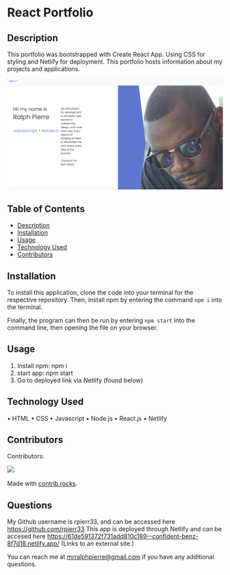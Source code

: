 
# React Portfolio

## Description
This portfolio was bootstrapped with Create React App. Using CSS for styling and Netlify for deployment. This portfolio hosts information about my projects and applications.


![Alt text](https://github.com/rpierr33/react-portfolio/blob/main/public/img/screenshot.png "react portfolio")

## Table of Contents
- [Description](#description)
- [Installation](#installation)
- [Usage](#usage)
- [Technology Used](#technology-used)
- [Contributors](#contributors)


## Installation

To install this application, clone the code into your terminal for the respective repository. Then, install npm by entering the command ```npm i```  into the terminal.

Finally, the program can then be run by entering ```npm start``` into the command line, then opening the file on your browser.

## Usage
1. Install npm: npm i
2. start app: npm start
3. Go to deployed link via Netlify (found below)


## Technology Used
•	HTML
•	CSS
•	Javascript
•	Node.js
•	React.js
•	Netlify


## Contributors
  
Contributors:

<a href="https://github.com/rpierr33/react-portfolio/graphs/contributors">
  <img src="https://contrib.rocks/image?repo=rpierr33/react-portfolio" />
</a>

Made with [contrib.rocks](https://contrib.rocks).


## Questions
My Github username is rpierr33, and can be accessed here https://github.com/rpierr33
This app is deployed through Netlify and can be accesed here https://61de591372f731add810c189--confident-benz-8f7d18.netlify.app/ (Links to an external site.)

You can reach me at mrralphpierre@gmail.com if you have any additional questions.


